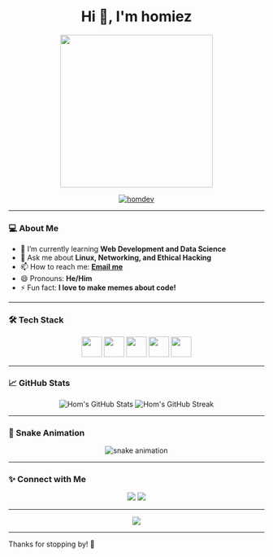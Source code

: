 <h1 align="center">Hi 👋, I'm homiez</h1>

<p align="center">
  <img src="https://media.giphy.com/media/qgQUggAC3Pfv687qPC/giphy.gif" width="300">
</p>

<p align="center">
  <a href="https://github.com/homdev">
    <img src="https://komarev.com/ghpvc/?username=homdev&label=Profile%20views&color=0e75b6&style=flat" alt="homdev" />
  </a>
</p>

---

### 💻 About Me
- 🌱 I’m currently learning **Web Development and Data Science**  
- 💬 Ask me about **Linux, Networking, and Ethical Hacking**  
- 📫 How to reach me: **[Email me](mailto:you@example.com)**  
- 😄 Pronouns: **He/Him**  
- ⚡ Fun fact: **I love to make memes about code!**  

---

### 🛠️ Tech Stack
<p align="center">
  <img src="https://cdn.jsdelivr.net/gh/devicons/devicon/icons/python/python-original.svg" width="40"/>
  <img src="https://cdn.jsdelivr.net/gh/devicons/devicon/icons/javascript/javascript-original.svg" width="40"/>
  <img src="https://cdn.jsdelivr.net/gh/devicons/devicon/icons/linux/linux-original.svg" width="40"/>
  <img src="https://cdn.jsdelivr.net/gh/devicons/devicon/icons/html5/html5-original.svg" width="40"/>
  <img src="https://cdn.jsdelivr.net/gh/devicons/devicon/icons/css3/css3-original.svg" width="40"/>
</p>

---

### 📈 GitHub Stats
<p align="center">
  <img src="https://github-readme-stats.vercel.app/api?username=homdev&show_icons=true&theme=tokyonight" alt="Hom's GitHub Stats" />
  <img src="https://github-readme-streak-stats.herokuapp.com/?user=homdev&theme=tokyonight" alt="Hom's GitHub Streak" />
</p>

---

### 🐍 Snake Animation
<p align="center">
  <img src="https://github.com/homdev/homdev/blob/output/github-contribution-grid-snake.svg" alt="snake animation" />
</p>

---

### ✨ Connect with Me
<p align="center">
  <a href="https://twitter.com/yourtwitter" target="blank"><img src="https://img.shields.io/badge/Twitter-1DA1F2?style=for-the-badge&logo=twitter&logoColor=white"/></a>
  <a href="https://www.linkedin.com/in/yourlinkedin" target="blank"><img src="https://img.shields.io/badge/LinkedIn-0077B5?style=for-the-badge&logo=linkedin&logoColor=white"/></a>
</p>

---

<p align="center">
  <img src="https://readme-typing-svg.demolab.com/?lines=Always%20learning%20new%20things!;Building%20cool%20stuff!;Coding%20my%20dreams!&center=true&width=380&height=45">
</p>

---

Thanks for stopping by! 🚀

